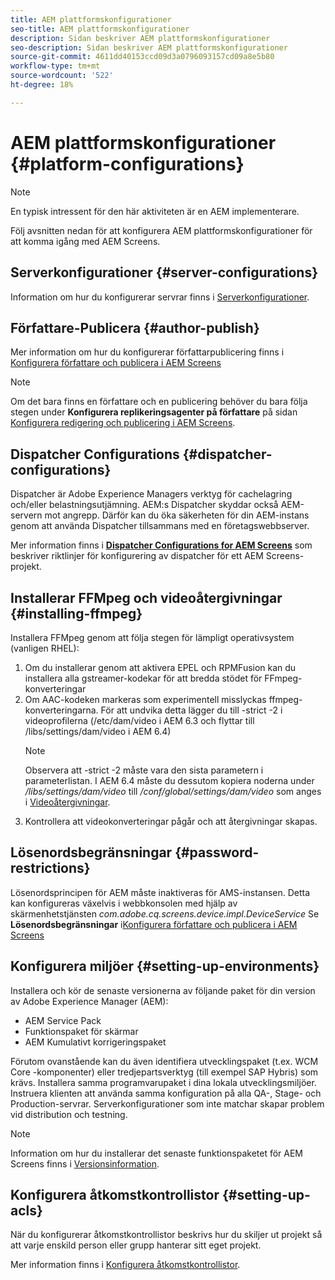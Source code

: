 ```yaml
---
title: AEM plattformskonfigurationer
seo-title: AEM plattformskonfigurationer
description: Sidan beskriver AEM plattformskonfigurationer
seo-description: Sidan beskriver AEM plattformskonfigurationer
source-git-commit: 4611dd40153ccd09d3a0796093157cd09a8e5b80
workflow-type: tm+mt
source-wordcount: '522'
ht-degree: 18%

---
```


# AEM plattformskonfigurationer {#platform-configurations}

>[!NOTE]
>
>En typisk intressent för den här aktiviteten är en AEM implementerare.

Följ avsnitten nedan för att konfigurera AEM plattformskonfigurationer för att komma igång med AEM Screens.

## Serverkonfigurationer {#server-configurations}

Information om hur du konfigurerar servrar finns i [Serverkonfigurationer](https://helpx.adobe.com/experience-manager/6-5/screens/using/configuring-screens-introduction.html#ServerConfiguration).

## Författare-Publicera {#author-publish}

Mer information om hur du konfigurerar författarpublicering finns i [Konfigurera författare och publicera i AEM Screens](https://helpx.adobe.com/se/experience-manager/6-5/screens/using/author-and-publish.html)

>[!NOTE]
>
>Om det bara finns en författare och en publicering behöver du bara följa stegen under **Konfigurera replikeringsagenter på författare** på sidan [Konfigurera redigering och publicering i AEM Screens](https://helpx.adobe.com/experience-manager/6-5/screens/using/author-and-publish.html).

## Dispatcher Configurations {#dispatcher-configurations}

Dispatcher är Adobe Experience Managers verktyg för cachelagring och/eller belastningsutjämning. AEM:s Dispatcher skyddar också AEM-servern mot angrepp. Därför kan du öka säkerheten för din AEM-instans genom att använda Dispatcher tillsammans med en företagswebbserver.

Mer information finns i **[Dispatcher Configurations for AEM Screens](https://helpx.adobe.com/experience-manager/6-5/screens/using/dispatcher-configurations-aem-screens.html)** som beskriver riktlinjer för konfigurering av dispatcher för ett AEM Screens-projekt.

## Installerar FFMpeg och videoåtergivningar {#installing-ffmpeg}

Installera FFMpeg genom att följa stegen för lämpligt operativsystem (vanligen RHEL):

1. Om du installerar genom att aktivera EPEL och RPMFusion kan du installera alla gstreamer-kodekar för att bredda stödet för FFmpeg-konverteringar
1. Om AAC-kodeken markeras som experimentell misslyckas ffmpeg-konverteringarna. För att undvika detta lägger du till -strict -2 i videoprofilerna (/etc/dam/video i AEM 6.3 och flyttar till /libs/settings/dam/video i AEM 6.4)
   >[!NOTE]
   >
   > Observera att -strict -2 måste vara den sista parametern i parameterlistan. I AEM 6.4 måste du dessutom kopiera noderna under */libs/settings/dam/video* till */conf/global/settings/dam/video* som anges i [Videoåtergivningar](https://helpx.adobe.com/experience-manager/6-5/screens/using/generating-renditions.html).
1. Kontrollera att videokonverteringar pågår och att återgivningar skapas.

## Lösenordsbegränsningar {#password-restrictions}

Lösenordsprincipen för AEM måste inaktiveras för AMS-instansen. Detta kan konfigureras växelvis i webbkonsolen med hjälp av skärmenhetstjänsten *com.adobe.cq.screens.device.impl.DeviceService*
Se **Lösenordsbegränsningar** i[Konfigurera författare och publicera i AEM Screens](https://helpx.adobe.com/experience-manager/6-5/screens/using/author-and-publish.html)

## Konfigurera miljöer {#setting-up-environments}

Installera och kör de senaste versionerna av följande paket för din version av Adobe Experience Manager (AEM):

* AEM Service Pack
* Funktionspaket för skärmar
* AEM Kumulativt korrigeringspaket

Förutom ovanstående kan du även identifiera utvecklingspaket (t.ex. WCM Core
-komponenter) eller tredjepartsverktyg (till exempel SAP Hybris) som krävs.
Installera samma programvarupaket i dina lokala utvecklingsmiljöer. Instruera klienten att använda samma konfiguration på alla QA-, Stage- och Production-servrar. Serverkonfigurationer som inte matchar skapar problem vid distribution och testning.

>[!NOTE]
>
>Information om hur du installerar det senaste funktionspaketet för AEM Screens finns i [Versionsinformation](https://helpx.adobe.com/experience-manager/6-5/screens/user-guide.html?topic=/experience-manager/6-5/screens/morehelp/release-notes.ug.js).

## Konfigurera åtkomstkontrollistor {#setting-up-acls}

När du konfigurerar åtkomstkontrollistor beskrivs hur du skiljer ut projekt så att varje enskild person eller grupp hanterar sitt eget projekt.

Mer information finns i [Konfigurera åtkomstkontrollistor](https://helpx.adobe.com/experience-manager/6-5/screens/using/setting-up-acls.html).

